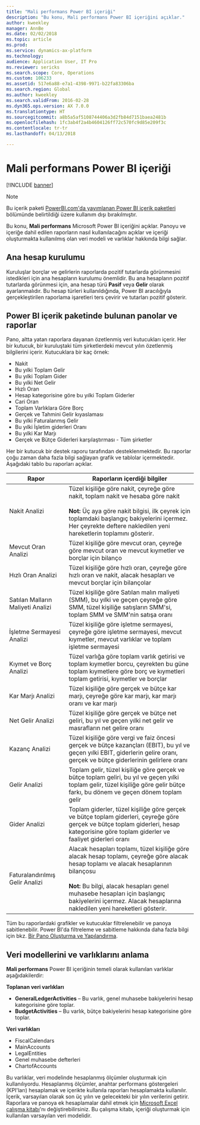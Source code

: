```yaml
---
title: "Mali performans Power BI içeriği"
description: "Bu konu, Mali performans Power BI içeriğini açıklar."
author: kweekley
manager: AnnBe
ms.date: 02/02/2018
ms.topic: article
ms.prod: 
ms.service: dynamics-ax-platform
ms.technology: 
audience: Application User, IT Pro
ms.reviewer: sericks
ms.search.scope: Core, Operations
ms.custom: 106233
ms.assetid: 517e6a88-e7a1-4398-9971-b22fa83306ba
ms.search.region: Global
ms.author: kweekley
ms.search.validFrom: 2016-02-28
ms.dyn365.ops.version: AX 7.0.0
ms.translationtype: HT
ms.sourcegitcommit: a8b5a5af5108744406a3d2fb84d7151baea2481b
ms.openlocfilehash: 1fc3ab4f2a4b4604126ff72c570fc9d85e209f3c
ms.contentlocale: tr-tr
ms.lasthandoff: 04/13/2018

---
```


# <a name="financial-performance-power-bi-content"></a>Mali performans Power BI içeriği

[!INCLUDE [banner](../includes/banner.md)]

> [!Note]
> Bu içerik paketi [PowerBI.com'da yayımlanan Power BI içerik paketleri](https://docs.microsoft.com/en-us/dynamics365/unified-operations/dev-itpro/migration-upgrade/deprecated-features#power-bi-content-packs-published-to-powerbicom) bölümünde belirtildiği üzere kullanım dışı bırakılmıştır.

Bu konu, **Mali performans** Microsoft Power BI içeriğini açıklar. Panoyu ve içeriğe dahil edilen raporların nasıl kullanılacağını açıklar ve içeriği oluşturmakta kullanılmış olan veri modeli ve varlıklar hakkında bilgi sağlar.

## <a name="main-account-setup"></a>Ana hesap kurulumu
Kuruluşlar borçlar ve gelirlerin raporlarda pozitif tutarlarda görünmesini istedikleri için ana hesapların kurulumu önemlidir. Bu ana hesapların pozitif tutarlarda görünmesi için, ana hesap türü **Pasif** veya **Gelir** olarak ayarlanmalıdır. Bu hesap türleri kullanıldığında, Power BI aracılığıyla gerçekleştirilen raporlama işaretleri ters çevirir ve tutarları pozitif gösterir.

## <a name="dashboard-and-reports-that-are-included-in-the-power-bi-content"></a>Power BI içerik paketinde bulunan panolar ve raporlar
Pano, altta yatan raporlara dayanan özetlenmiş veri kutucukları içerir. Her bir kutucuk, bir kuruluştaki tüm şirketlerdeki mevcut yılın özetlenmiş bilgilerini içerir. Kutucuklara bir kaç örnek:

- Nakit
- Bu yılki Toplam Gelir
- Bu yılki Toplam Gider
- Bu yılki Net Gelir
- Hızlı Oran
- Hesap kategorisine göre bu yılki Toplam Giderler
- Cari Oran
- Toplam Varlıklara Göre Borç
- Gerçek ve Tahmini Gelir kıyaslaması
- Bu yılki Faturalanmış Gelir
- Bu yılki İşletim giderleri Oranı
- Bu yılki Kar Marjı
- Gerçek ve Bütçe Giderleri karşılaştırması - Tüm şirketler

Her bir kutucuk bir destek raporu tarafından desteklenmektedir. Bu raporlar çoğu zaman daha fazla bilgi sağlayan grafik ve tablolar içermektedir. Aşağıdaki tablo bu raporları açıklar.

| Rapor                      | Raporların içerdiği bilgiler |
|-----------------------------|--------------------------------------|
| Nakit Analizi               | Tüzel kişiliğe göre nakit, çeyreğe göre nakit, toplam nakit ve hesaba göre nakit<br><br>**Not:** Üç aya göre nakit bilgisi, ilk çeyrek için toplamdaki başlangıç bakiyelerini içermez. Her çeyrekte deftere nakledilen yeni hareketlerin toplamını gösterir.|
| Mevcut Oran Analizi      | Tüzel kişiliğe göre mevcut oran, çeyreğe göre mevcut oran ve mevcut kıymetler ve borçlar için bilanço |
| Hızlı Oran Analizi        | Tüzel kişiliğe göre hızlı oran, çeyreğe göre hızlı oran ve nakit, alacak hesapları ve mevcut borçlar için bilançolar |
| Satılan Malların Maliyeti Analizi | Tüzel kişiliğe göre Satılan malın maliyeti (SMM), bu yılki ve geçen çeyreğe göre SMM, tüzel kişiliğe satışların SMM'si, toplam SMM ve SMM'nin satışa oranı |
| İşletme Sermayesi Analizi    | Tüzel kişiliğe göre işletme sermayesi, çeyreğe göre işletme sermayesi, mevcut kıymetler, mevcut varlıklar ve toplam işletme sermayesi |
| Kıymet ve Borç Analizi     | Tüzel varlığa göre toplam varlık getirisi ve toplam kıymetler borcu, çeyrekten bu güne toplam kıymetlere göre borç ve kıymetleri toplam getirisi, kıymetler ve borçlar |
| Kar Marjı Analizi      | Tüzel kişiliğe göre gerçek ve bütçe kar marjı, çeyreğe göre kar marjı, kar marjı oranı ve kar marjı |
| Net Gelir Analizi         | Tüzel kişiliğe göre gerçek ve bütçe net geliri, bu yıl ve geçen yılki net gelir ve masrafların net gelire oranı |
| Kazanç Analizi           | Tüzel kişiliğe göre vergi ve faiz öncesi gerçek ve bütçe kazançları (EBIT), bu yıl ve geçen yılki EBIT, giderlerin gelire oranı, gerçek ve bütçe giderlerinin gelirlere oranı |
| Gelir Analizi            | Toplam gelir, tüzel kişiliğe göre gerçek ve bütçe toplam geliri, bu yıl ve geçen yılki toplam gelir, tüzel kişiliğe göre gelir bütçe farkı, bu dönem ve geçen dönem toplam gelir |
| Gider Analizi            | Toplam giderler, tüzel kişiliğe göre gerçek ve bütçe toplam giderleri, çeyreğe göre gerçek ve bütçe toplam giderleri, hesap kategorisine göre toplam giderler ve faaliyet giderleri oranı |
| Faturalandırılmış Gelir Analizi     | Alacak hesapları toplamı, tüzel kişiliğe göre alacak hesap toplamı, çeyreğe göre alacak hesap toplamı ve alacak hesaplarının bilançosu<br><br>**Not:** Bu bilgi, alacak hesapları genel muhasebe hesapları için başlangıç bakiyelerini içermez. Alacak hesaplarına nakledilen yeni hareketleri gösterir. |

Tüm bu raporlardaki grafikler ve kutucuklar filtrelenebilir ve panoya sabitlenebilir. Power BI'da filtreleme ve sabitleme hakkında daha fazla bilgi için bkz. [Bir Pano Oluşturma ve Yapılandırma](https://powerbi.microsoft.com/en-us/guided-learning/powerbi-learning-4-2-create-configure-dashboards).

## <a name="understanding-the-data-model-and-entities"></a>Veri modellerini ve varlıklarını anlama
**Mali performans** Power BI içeriğinin temeli olarak kullanılan varlıklar aşağıdakilerdir: 

**Toplanan veri varlıkları**

- **GeneralLedgerActivities** – Bu varlık, genel muhasebe bakiyelerini hesap kategorisine göre toplar.
- **BudgetActivities** – Bu varlık, bütçe bakiyelerini hesap kategorisine göre toplar.

**Veri varlıkları**

- FiscalCalendars
- MainAccounts
- LegalEntities
- Genel muhasebe defterleri
- ChartofAccounts

Bu varlıklar, veri modelinde hesaplanmış ölçümler oluşturmak için kullanılıyordu. Hesaplanmış ölçümler, anahtar performans göstergeleri (KPI'ları) hesaplamak ve içerikte kullanıla raporları hesaplamakta kullanılır. İçerik, varsayılan olarak son üç yılın ve gelecekteki bir yılın verilerini getirir. Raporlara ve panoya ek hesaplamalar dahil etmek için [Microsoft Excel çalışma kitabı](https://mbs.microsoft.com/customersource/global/AX/downloads/reports/msdaxfinpercontentpowerbi)'nı değiştirebilirsiniz. Bu çalışma kitabı, içeriği oluşturmak için kullanılan varsayılan veri modelidir. 


